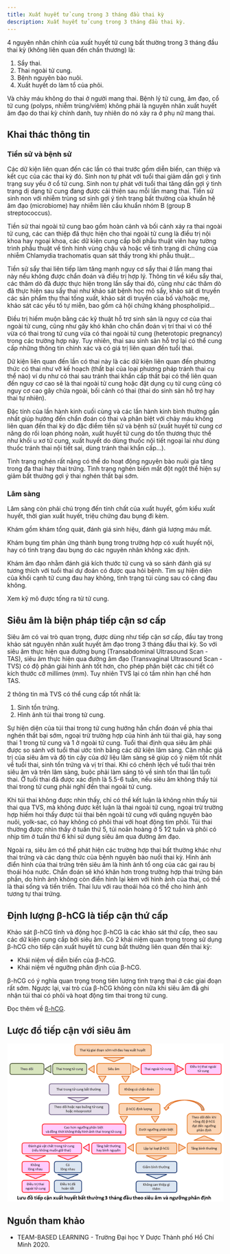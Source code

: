```yaml
---
title: Xuất huyết tử cung trong 3 tháng đầu thai kỳ
description: Xuất huyết tử cung trong 3 tháng đầu thai kỳ.
---
```


4 nguyên nhân chính của xuất huyết tử cung bất thường trong 3 tháng đầu thai kỳ (không liên quan đến chấn thương) là:

1. Sẩy thai.
2. Thai ngoài tử cung.
3. Bệnh nguyên bào nuôi.
4. Xuất huyết do làm tổ của phôi.

Và chảy máu không do thai ở người mang thai. Bệnh lý tử cung, âm đạo, cổ tử cung (polyps, nhiễm trùng/viêm) không phải là nguyên nhân xuất huyết âm đạo do thai kỳ chính danh, tuy nhiên do nó xảy ra ở phụ nữ mang thai.

## Khai thác thông tin

### Tiền sử và bệnh sử

Các dữ kiện liên quan đến các lần có thai trước gồm diễn biến, can thiệp và kết cục của các thai kỳ đó. Sinh non tự phát với tuổi thai giảm dần gợi ý tình trạng suy yếu ở cổ tử cung. Sinh non tự phát với tuổi thai tăng dần gợi ý tình trạng dị dạng tử cung đang được cải thiện sau mỗi lần mang thai. Tiền sử sinh non với nhiễm trùng sơ sinh gợi ý tình trạng bất thường của khuẩn hệ âm đạo (microbiome) hay nhiễm liên cầu khuẩn nhóm B (group B streptococcus).

Tiền sử thai ngoài tử cung bao gồm hoàn cảnh và bối cảnh xảy ra thai ngoài tử cung, các can thiệp đã thực hiện cho thai ngoài tử cung là điều trị nội khoa hay ngoại khoa, các dữ kiện cung cấp bởi phẫu thuật viên hay tường trình phẫu thuật về tình hình vùng chậu và hoặc về tình trạng di chứng của nhiễm Chlamydia trachomatis quan sát thấy trong khi phẫu thuật...

Tiền sử sẩy thai liên tiếp làm tăng mạnh nguy cơ sẩy thai ở lần mang thai này nếu không được chẩn đoán và điều trị hợp lý. Thông tin về kiểu sẩy thai, các thăm dò đã được thực hiện trong lần sẩy thai đó, cũng như các thăm dò đã thực hiện sau sẩy thai như khảo sát bệnh học mô sẩy, khảo sát di truyền các sản phẩm thụ thai tống xuất, khảo sát di truyền của bố và/hoặc mẹ, khảo sát các yếu tố tự miễn, bao gồm cả hội chứng kháng phospholipid...

Điều trị hiếm muộn bằng các kỹ thuật hỗ trợ sinh sản là nguy cơ của thai ngoài tử cung, cũng như gây khó khăn cho chẩn đoán vị trí thai vì có thể vừa có thai trong tử cung vừa có thai ngoài tử cung (heterotopic pregnancy) trong các trường hợp này. Tuy nhiên, thai sau sinh sản hỗ trợ lại có thể cung cấp những thông tin chính xác và có giá trị liên quan đến tuổi thai.

Dữ kiện liên quan đến lần có thai này là các dữ kiện liên quan đến phương thức có thai như vỡ kế hoạch (thất bại của loại phương pháp tránh thai cụ thể nào) ví dụ như có thai sau tránh thai khẩn cấp thất bại có thể liên quan đến nguy cơ cao sẽ là thai ngoài tử cung hoặc đặt dụng cụ tử cung cũng có nguy cơ cao gây chửa ngoài, bối cảnh có thai (thai do sinh sản hỗ trợ hay thai tự nhiên).

Đặc tính của lần hành kinh cuối cùng và các lần hành kinh bình thường gần nhất giúp hướng đến chẩn đoán có thai và phân biệt với chảy máu không liên quan đến thai kỳ do đặc điểm tiền sử và bệnh sử (xuất huyết tử cung cơ năng do rối loạn phóng noãn, xuất huyết tử cung do tổn thương thực thể như khối u xơ tử cung, xuất huyết do dùng thuốc nội tiết ngoại lai như dùng thuốc tránh thai nội tiết sai, dùng tránh thai khẩn cấp...).

Tình trạng nghén rất nặng có thể do hoạt động nguyên bào nuôi gia tăng trong đa thai hay thai trứng. Tình trạng nghén biến mất đột ngột thể hiện sự giảm bất thường gợi ý thai nghén thất bại sớm.

### Lâm sàng

Lâm sàng còn phải chú trọng đến tính chất của xuất huyết, gồm kiểu xuất huyết, thời gian xuất huyết, triệu chứng đau bụng đi kèm.

Khám gồm khám tổng quát, đánh giá sinh hiệu, đánh giá lượng máu mất.

Khám bụng tìm phản ứng thành bụng trong trường hợp có xuất huyết nội, hay có tình trạng đau bụng do các nguyên nhân không xác định.

Khám âm đạo nhằm đánh giá kích thước tử cung và so sánh đánh giá sự tương thích với tuổi thai dự đoán có được qua hỏi bệnh. Tìm sự hiện diện của khối cạnh tử cung đau hay không, tình trạng túi cùng sau có căng đau không.

Xem kỹ mô được tống ra từ tử cung.

## Siêu âm là biện pháp tiếp cận sơ cấp

Siêu âm có vai trò quan trọng, được dùng như tiếp cận sơ cấp, đầu tay trong khảo sát nguyên nhân xuất huyết âm đạo trong 3 tháng đầu thai kỳ. So với siêu âm thực hiện qua đường bụng (Transabdominal Ultrasound Scan - TAS), siêu âm thực hiện qua đường âm đạo (Transvaginal Ultrasound Scan - TVS) có độ phân giải hình ảnh tốt hơn, cho phép phân biệt các chi tiết có kích thước cỡ millimes (mm). Tuy nhiên TVS lại có tầm nhìn hạn chế hơn TAS.

2 thông tin mà TVS có thể cung cấp tốt nhất là:

1. Sinh tồn trứng.
2. Hình ảnh túi thai trong tử cung.

Sự hiện diện của túi thai trong tử cung hướng hẳn chẩn đoán về phía thai nghén thất bại sớm, ngoại trừ trường hợp của hình ảnh túi thai giả, hay song thai 1 trong tử cung và 1 ở ngoài tử cung. Tuổi thai định qua siêu âm phải được so sánh với tuổi thai ước tính bằng các dữ kiện lâm sàng. Cân nhắc giá trị của siêu âm và độ tin cậy của dữ liệu lâm sàng sẽ giúp có ý niệm tốt nhất về tuổi thai, sinh tồn trứng và vị trí thai. Khi có chênh lệch về tuổi thai trên siêu âm và trên lâm sàng, buộc phải làm sáng tỏ về sinh tồn thai lẫn tuổi thai. Ở tuổi thai đã được xác định là 5.5-6 tuần, nếu siêu âm không thấy túi thai trong tử cung phải nghĩ đến thai ngoài tử cung.

Khi túi thai không được nhìn thấy, chỉ có thể kết luận là không nhìn thấy túi thai qua TVS, mà không được kết luận là thai ngoài tử cung, ngoại trừ trường hợp hiếm hoi thấy được túi thai bên ngoài tử cung với quầng nguyên bào nuôi, yolk-sac, có hay không có phôi thai với hoạt động tim phôi. Túi thai thường được nhìn thấy ở tuần thứ 5, túi noãn hoàng ở 5 1∕2 tuần và phôi có nhịp tim ở tuần thứ 6 khi sử dụng siêu âm qua đường âm đạo.

Ngoài ra, siêu âm có thể phát hiện các trường hợp thai bất thường khác như thai trứng và các dạng thức của bệnh nguyên bào nuối thai kỳ. Hình ảnh điển hình của thai trứng trên siêu âm là hình ảnh tổ ong của các gai rau bị thoái hóa nước. Chẩn đoán sẽ khó khăn hơn trong trường hợp thai trứng bán phần, do hình ảnh không còn điển hình lại kèm với hình ảnh của thai, có thể là thai sống và tiến triển. Thai lưu với rau thoái hóa có thể cho hình ảnh tương tự thai trứng.

## Định lượng β-hCG là tiếp cận thứ cấp

Khảo sát β-hCG tĩnh và động học β-hCG là các khảo sát thứ cấp, theo sau các dữ kiện cung cấp bởi siêu âm. Có 2 khái niệm quan trọng trong sử dụng β-hCG cho tiếp cận xuất huyết tử cung bất thường liên quan đến thai kỳ:

- Khái niệm về diễn biến của β-hCG.
- Khái niệm về ngưỡng phân định của β-hCG.

β-hCG có ý nghĩa quan trọng trong tiên lượng tình trạng thai ở các giai đoạn rất sớm. Ngược lại, vai trò của β-hCG không còn nữa khi siêu âm đã ghi nhận túi thai có phôi và hoạt động tim thai trong tử cung.

Đọc thêm về [β-hCG](/phu-khoa/001-04_hcg/).

## Lược đồ tiếp cận với siêu âm

![Lược đồ tiếp cận xuất huyết 3 tháng đầu với siêu âm](../../../../assets/san-khoa/xuat-huyet-tu-cung-trong-3-thang-dau/luoc-do-xuat-huyet-3-thang-dau-theo-sieu-am.png)

## Nguồn tham khảo

- TEAM-BASED LEARNING - Trường Đại học Y Dược Thành phố Hồ Chí Minh 2020.
